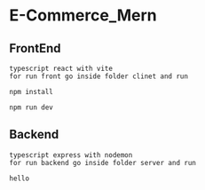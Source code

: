 # E-Commerce_Mern


## FrontEnd 
    typescript react with vite 
    for run front go inside folder clinet and run 
  ```console
npm install

npm run dev
```


## Backend
    typescript express with nodemon
    for run backend go inside folder server and run 
   ```console
hello
```
